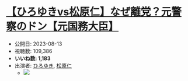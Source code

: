 # [【ひろゆきvs松原仁】なぜ離党？元警察のドン【元国務大臣】](https://www.youtube.com/watch?v=IW12d3uGK0s)
-   公開日: 2023-08-13
-   視聴数: 109,386
-   **いいね数: 1,183**
-   出演者: [ひろゆき](/rehacq_fan/people/ひろゆき "wikilink"), [松原仁](/rehacq_fan/people/松原仁 "wikilink")
    - [![](https://img.youtube.com/vi/IW12d3uGK0s/hqdefault.jpg)](https://www.youtube.com/watch?v=IW12d3uGK0s)

